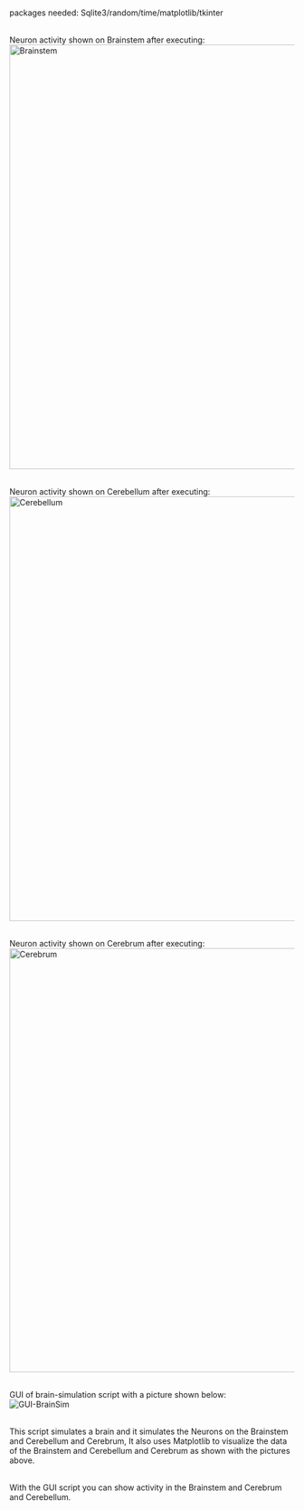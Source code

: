 <br>packages needed: Sqlite3/random/time/matplotlib/tkinter</br>

<br>Neuron activity shown on Brainstem after executing:</br>
<img width="750" alt="Brainstem" src="https://github.com/MrMime0x0/brain-simulation/assets/136033068/78960ea3-6139-4f92-aa5f-4efe88397a2b">


<br>Neuron activity shown on Cerebellum after executing:</br>
<img width="750" alt="Cerebellum" src="https://github.com/MrMime0x0/brain-simulation/assets/136033068/f4add136-5cb4-4180-b755-d1f9c91c0629">


<br>Neuron activity shown on Cerebrum after executing:</br>
<img width="749" alt="Cerebrum" src="https://github.com/MrMime0x0/brain-simulation/assets/136033068/02a41412-8eb5-4ac6-a7f0-d85ef5404ff3">


<br>GUI of brain-simulation script with a picture shown below:</br>
![GUI-BrainSim](https://github.com/MrMime0x0/brain-simulation/assets/136033068/16cee6dd-eaab-48d6-9633-b19f9b52edc1)


</br>This script simulates a brain and it simulates the Neurons on the Brainstem and Cerebellum and Cerebrum, It also uses Matplotlib to visualize the data of the Brainstem and Cerebellum and Cerebrum as shown with the pictures above.</br>

<br>With the GUI script you can show activity in the Brainstem and Cerebrum and Cerebellum.</br>
